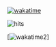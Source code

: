 [![wakatime](https://github-readme-stats.vercel.app/api/wakatime?username=bidengaming&layout=compact&theme=monokai)](https://wakatime.com/@bidengaming)

![hits](https://hits.seeyoufarm.com/api/count/incr/badge.svg?url=https%3A%2F%2Fgithub.com%2Fbidengaming&count_bg=%23A84899&title_bg=%23651C5B&icon=&icon_color=%238F6363&title=hits&edge_flat=true)

[![wakatime2](https://wakatime.com/badge/user/7b2b1336-021e-48da-82f4-e80d15d6122f.svg)]
